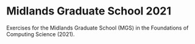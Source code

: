 # Midlands Graduate School 2021
Exercises for the Midlands Graduate School (MGS) in the Foundations of Computing
Science (2021).
